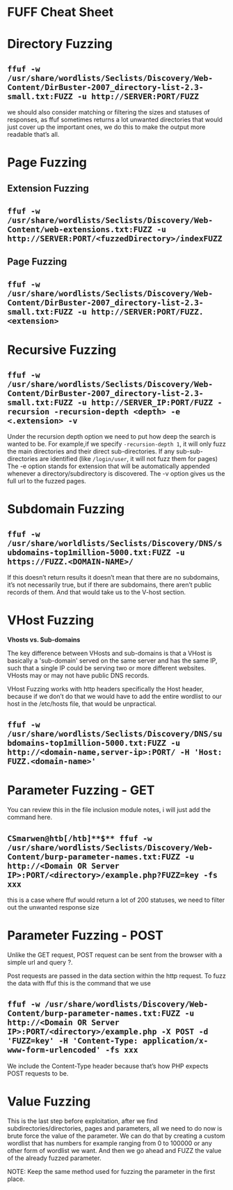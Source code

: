 # FUFF Cheat Sheet

# Directory Fuzzing

## `ffuf -w /usr/share/wordlists/Seclists/Discovery/Web-Content/DirBuster-2007_directory-list-2.3-small.txt:FUZZ -u http://SERVER:PORT/FUZZ`

we should also consider matching or filtering the sizes and statuses of responses, as ffuf sometimes returns a lot unwanted directories that would just cover up the important ones, we do this to make the output more readable that’s all. 

# Page Fuzzing

## Extension Fuzzing

## `ffuf -w /usr/share/wordlists/Seclists/Discovery/Web-   Content/web-extensions.txt:FUZZ -u http://SERVER:PORT/<fuzzedDirectory>/indexFUZZ`

## Page Fuzzing

## `ffuf -w /usr/share/wordlists/Seclists/Discovery/Web-Content/DirBuster-2007_directory-list-2.3-small.txt:FUZZ -u http://SERVER:PORT/FUZZ.<extension>`

# Recursive Fuzzing

## `ffuf -w /usr/share/wordlists/Seclists/Discovery/Web-Content/DirBuster-2007_directory-list-2.3-small.txt:FUZZ -u http://SERVER_IP:PORT/FUZZ -recursion -recursion-depth <depth> -e <.extension> -v`

Under the recursion depth option we need to put how deep the search is wanted to be. For example,if we specify `-recursion-depth 1`, it will only fuzz the main directories and their direct sub-directories. If any sub-sub-directories are identified (like `/login/user`, it will not fuzz them for pages)
The -e option stands for extension that will be automatically appended whenever a directory/subdirectory is discovered. The -v option gives us the full url to the fuzzed pages.

# Subdomain Fuzzing

## `ffuf -w /usr/share/worldlists/Seclists/Discovery/DNS/subdomains-top1million-5000.txt:FUZZ -u https://FUZZ.<DOMAIN-NAME>/`

If this doesn’t return results it doesn’t mean that there are no subdomains, it’s not necessarily true, but if there are subdomains, there aren’t public records of them. And that would take us to the V-host section.

# VHost Fuzzing

**Vhosts vs. Sub-domains**

The key difference between VHosts and sub-domains is that a VHost is basically a 'sub-domain' served on the same server and has the same IP, such that a single IP could be serving two or more different websites. VHosts may or may not have public DNS records.

VHost Fuzzing works with http headers specifically the Host header, because if we don’t do that we would have to add the entire wordlist to our host in the /etc/hosts file, that would be unpractical.

## `ffuf -w /usr/share/wordlists/Seclists/Discovery/DNS/subdomains-top1million-5000.txt:FUZZ -u http://<domain-name,server-ip>:PORT/ -H 'Host: FUZZ.<domain-name>'`

# Parameter Fuzzing - GET

You can review this in the file inclusion module notes, i will just add the command here.

## `CSmarwen@htb[/htb]**$** ffuf -w /usr/share/wordlists/Seclists/Discovery/Web-Content/burp-parameter-names.txt:FUZZ -u http://<Domain OR Server IP>:PORT/<directory>/example.php?FUZZ=key -fs xxx`

this is a case where ffuf would return a lot of 200 statuses, we need to filter out the unwanted response size

# Parameter Fuzzing - POST

Unlike the GET request, POST request can be sent from the browser with a simple url and query ?.

Post requests are passed in the data section within the http request. To fuzz the data with ffuf this is the command that we use 

## `ffuf -w /usr/share/wordlists/Discovery/Web-Content/burp-parameter-names.txt:FUZZ -u http://<Domain OR Server IP>:PORT/<directory>/example.php -X POST -d 'FUZZ=key' -H 'Content-Type: application/x-www-form-urlencoded' -fs xxx`

We include the Content-Type header because that’s how PHP expects POST requests to be.

# Value Fuzzing

This is the last step before exploitation, after we find subdirectories/directories, pages and parameters, all we need to do now is brute force the value of the parameter. We can do that by creating a custom wordlist that has numbers for example ranging from 0 to 100000 or any other form of wordlist we want. And then we go ahead and FUZZ the value of the already fuzzed parameter.

NOTE: Keep the same method used for fuzzing the parameter in the first place.